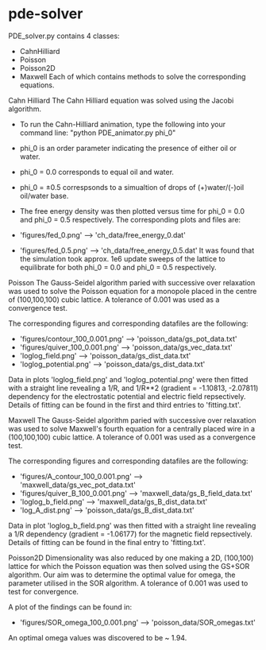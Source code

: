 # pde-solver
PDE_solver.py contains 4 classes:
* CahnHilliard
* Poisson
* Poisson2D
* Maxwell
Each of which contains methods to solve the corresponding equations.

Cahn Hilliard
The Cahn Hilliard equation was solved using the Jacobi algorithm.
* To run the Cahn-Hilliard animation, type the following into your
  command line:
  "python PDE_animator.py phi_0"

* phi_0 is an order parameter indicating the presence of either oil or water.
* phi_0 = 0.0 corresponds to equal oil and water.
* phi_0 = ±0.5 correspsonds to a simualtion of drops of (+)water/(-)oil    oil/water base.

* The free energy density was then plotted versus time for phi_0 = 0.0 and phi_0 = 0.5 respectively. The corresponding plots and files are:
* 'figures/fed_0.png' --> 'ch_data/free_energy_0.dat'
* 'figures/fed_0.5.png' --> 'ch_data/free_energy_0.5.dat'
It was found that the simulation took approx. 1e6 update sweeps of the lattice to equilibrate for both phi_0 = 0.0 and phi_0 = 0.5 respectively.

Poisson
The Gauss-Seidel algorithm paried with successive over relaxation was used to solve the Poisson equation for a monopole placed in the centre of (100,100,100) cubic lattice. A tolerance of 0.001 was used as a convergence test.

The corresponding figures and corresponding datafiles are the following:
* 'figures/contour_100_0.001.png' --> 'poisson_data/gs_pot_data.txt'
* 'figures/quiver_100_0.001.png' --> 'poisson_data/gs_vec_data.txt'
* 'loglog_field.png' --> 'poisson_data/gs_dist_data.txt'
* 'loglog_potential.png' --> 'poisson_data/gs_dist_data.txt'

Data in plots 'loglog_field.png' and 'loglog_potential.png' were then fitted with a straight line revealing a 1/R, and 1/R**2 (gradient = -1.10813, -2.07811) dependency for the electrostatic potential and electric field repsectively. Details of fitting can be found in the first and third entries to 'fitting.txt'.

Maxwell
The Gauss-Seidel algorithm paried with successive over relaxation was used to solve Maxwell's fourth equation for a centrally placed wire in a (100,100,100) cubic lattice. A tolerance of 0.001 was used as a convergence test.

The corresponding figures and corresponding datafiles are the following:
* 'figures/A_contour_100_0.001.png' --> 'maxwell_data/gs_vec_pot_data.txt'
* 'figures/quiver_B_100_0.001.png' --> 'maxwell_data/gs_B_field_data.txt'
* 'loglog_b_field.png' --> 'maxwell_data/gs_B_dist_data.txt'
* 'log_A_dist.png' --> 'poisson_data/gs_B_dist_data.txt'

Data in plot 'loglog_b_field.png' was then fitted with a straight line revealing a 1/R dependency (gradient = -1.06177) for the magnetic field repsectively. Details of fitting can be found in the final entry to 'fitting.txt'.

Poisson2D
Dimensionality was also reduced by one making a 2D, (100,100) lattice for which the Poisson equation was then solved using the GS+SOR algorithm. Our aim was to determine the optimal value for omega, the parameter utilised in the SOR algorithm. A tolerance of 0.001 was used to test for convergence.

A plot of the findings can be found in:
* 'figures/SOR_omega_100_0.001.png' --> 'poisson_data/SOR_omegas.txt'

An optimal omega values was discovered to be ~ 1.94.
